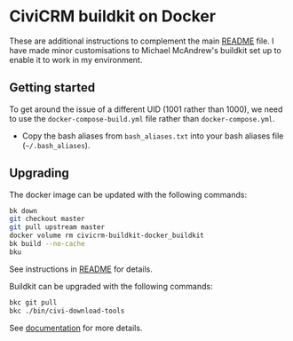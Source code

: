 # CiviCRM buildkit on Docker

These are additional instructions to complement the main [README](README.md) file. I have made minor customisations to Michael McAndrew's buildkit set up to enable it to work in my environment.

## Getting started

To get around the issue of a different UID (1001 rather than 1000), we need to use the `docker-compose-build.yml` file rather than `docker-compose.yml`.

* Copy the bash aliases from `bash_aliases.txt` into your bash aliases file (`~/.bash_aliases`).

## Upgrading

The docker image can be updated with the following commands:

```bash
bk down
git checkout master
git pull upstream master
docker volume rm civicrm-buildkit-docker_buildkit
bk build --no-cache
bku
```

See instructions in [README](README.md#upgrading) for details.

Buildkit can be upgraded with the following commands:

```bash
bkc git pull
bkc ./bin/civi-download-tools
```

See [documentation](https://docs.civicrm.org/dev/en/latest/tools/buildkit/#upgrading) for more details.
